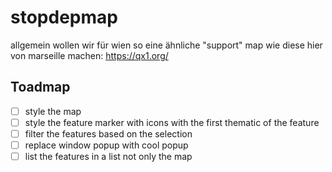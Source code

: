 # stopdepmap
allgemein wollen wir für wien so eine ähnliche "support" map wie diese hier von marseille machen: https://qx1.org/

## Toadmap

- [ ] style the map
- [ ] style the feature marker with icons with the first thematic of the feature
- [ ] filter the features based on the selection
- [ ] replace window popup with cool popup
- [ ] list the features in a list not only the map
